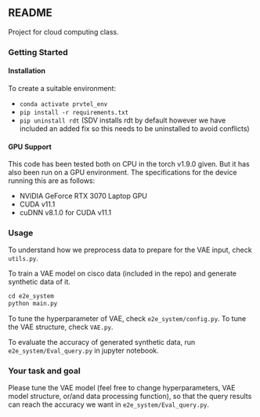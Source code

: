 ## README
Project for cloud computing class.

### Getting Started

#### Installation

To create a suitable environment:
- `conda activate prvtel_env`
- `pip install -r requirements.txt`
- `pip uninstall rdt` (SDV installs rdt by default however we have included an added fix so this needs to be uninstalled to avoid conflicts)

#### GPU Support

This code has been tested both on CPU in the torch v1.9.0 given. But it has also been run on a GPU environment. The specifications for the device running this are as follows:

- NVIDIA GeForce RTX 3070 Laptop GPU
- CUDA v11.1
- cuDNN v8.1.0 for CUDA v11.1

### Usage

To understand how we preprocess data to prepare for the VAE input, check `utils.py`. 

To train a VAE model on cisco data (included in the repo) and generate synthetic data of it.
```python
cd e2e_system
python main.py
```
To tune the hyperparameter of VAE, check `e2e_system/config.py`. To tune the VAE structure, check `VAE.py`.

To evaluate the accuracy of generated synthetic data, run `e2e_system/Eval_query.py` in jupyter notebook.

### Your task and goal
Please tune the VAE model (feel free to change hyperparameters, VAE model structure, or/and data processing function), so that the query results can reach the accuracy we want in `e2e_system/Eval_query.py`. 



